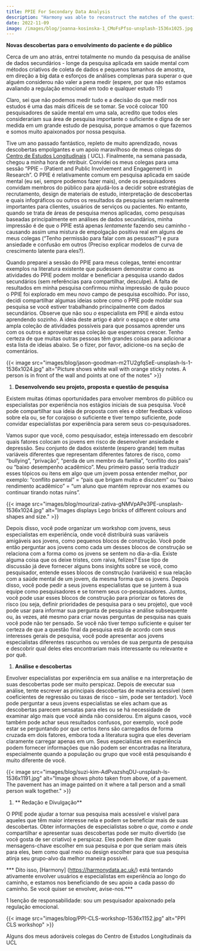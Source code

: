 ```yaml
---
title: PPIE For Secondary Data Analysis
description: "Harmony was able to reconstruct the matches of the questionnaire harmonisation tool developed by McElroy et al in 2020 with the following AUC scores: chil..."
date: 2022-11-09
image: /images/blog/joanna-kosinska-1_CMoFsPfso-unsplash-1536x1025.jpg
---
```


**Novas descobertas** **para o envolvimento do paciente e do público**

Cerca de um ano atrás, entrei totalmente no mundo da pesquisa de análise de dados secundários - longe da pesquisa aplicada em saúde mental com métodos criativos de coleta de dados e pequenos tamanhos de amostra, em direção a big data e esforços de análises complexas para superar o que alguém considerou não valer a pena medir (espere, por que não estamos avaliando a regulação emocional em todo e qualquer estudo 1?) 

Claro, sei que não podemos medir tudo e a decisão do que medir nos estudos é uma das mais difíceis de se tomar. Se você colocar 100 pesquisadores de saúde mental em uma sala, acredito que todos eles considerariam sua área de pesquisa importante o suficiente e digna de ser medida em um grande estudo de pesquisa, porque amamos o que fazemos e somos muito apaixonados por nossa pesquisa. 

Tive um ano passado fantástico, repleto de muito aprendizado, novas descobertas empolgantes e um apoio maravilhoso de meus colegas do [Centro de Estudos Longitudinais](https://cls.ucl.ac.uk/about/) ( UCL). Finalmente, na semana passada, chegou a minha hora de retribuir. Convidei os meus colegas para uma sessão “PPIE – (Patient and Public Involvement and Engagement) in Research”. O PPIE é relativamente comum em pesquisa aplicada em saúde mental (eu sei, sempre podemos fazer mais), onde os pesquisadores convidam membros do público para ajudá-los a decidir sobre estratégias de recrutamento, design de materiais de estudo, interpretação de descobertas e quais infográficos ou outros os resultados da pesquisa seriam realmente importantes para clientes, usuários de serviços ou pacientes. No entanto, quando se trata de áreas de pesquisa menos aplicadas, como pesquisas baseadas principalmente em análises de dados secundários, minha impressão é de que o PPIE está apenas *lentamente* fazendo seu caminho - causando assim uma mistura de empolgação positiva real em alguns de meus colegas (“Tenho permissão para falar com as pessoas?”) e pura ansiedade e confusão em outros (Preciso explicar modelos de curva de crescimento latente para eles?).

Quando preparei a sessão do PPIE para meus colegas, tentei encontrar exemplos na literatura existente que pudessem demonstrar como as atividades do PPIE podem moldar e beneficiar a pesquisa usando dados secundários (sem referências para compartilhar, desculpe). A falta de resultados em minha pesquisa confirmou minha impressão de quão pouco o PPIE foi explorado em meu novo campo de pesquisa escolhido. Por isso, decidi compartilhar algumas ideias sobre como o PPIE pode moldar sua pesquisa se você estiver trabalhando principalmente com dados secundários. Observe que não sou *o* especialista em PPIE e ainda estou aprendendo sozinho. A ideia deste artigo é abrir o espaço e obter uma ampla coleção de atividades possíveis para que possamos aprender uns com os outros e aproveitar essa coleção que esperamos crescer. Tenho certeza de que muitas outras pessoas têm grandes coisas para adicionar a esta lista de ideias abaixo. Se o fizer, por favor, adicione-os na seção de comentários.

{{< image src="images/blog/jason-goodman-m2TU2gfqSeE-unsplash-ls-1-1536x1024.jpg" alt="Picture shows white wall with orange sticky notes. A person is in front of the wall and points at one of the notes" >}}


1. **Desenvolvendo seu projeto, proposta e questão de pesquisa**

Existem muitas ótimas oportunidades para envolver membros do público ou especialistas por experiência nos estágios iniciais de sua pesquisa. Você pode compartilhar sua ideia de proposta com eles e obter feedback valioso sobre ela ou, se for corajoso o suficiente e tiver tempo suficiente, pode convidar especialistas por experiência para serem seus co-pesquisadores. 

Vamos supor que você, como pesquisador, esteja interessado em descobrir quais fatores colocam os jovens em risco de desenvolver ansiedade e depressão. Seu conjunto de dados existente (espero grande) tem muitas variáveis diferentes que representam diferentes fatores de risco, como “bullying”, “privação”, “perda de um membro da família”, “conflito dos pais” ou “baixo desempenho acadêmico”. Meu primeiro passo seria traduzir esses tópicos ou itens em algo que um jovem possa entender melhor, por exemplo: “conflito parental” = “pais que brigam muito e discutem” ou “baixo rendimento acadêmico” = “um aluno que mantém reprovar nos exames ou continuar tirando notas ruins”. 

{{< image src="images/blog/mourizal-zativa-gNMVpAPe3PE-unsplash-1536x1024.jpg" alt="Images displays Lego bricks of different colours and shapes and size." >}}


Depois disso, você pode organizar um workshop com jovens, seus especialistas em experiência, onde você distribuirá suas variáveis amigáveis aos jovens, como pequenos blocos de construção. Você pode então perguntar aos jovens como cada um desses blocos de construção se relaciona com a forma como os jovens se sentem no dia-a-dia. Existe alguma coisa que os deixe tristes, com raiva, felizes? Esse tipo de discussão já deve fornecer alguns bons insights sobre se você, como pesquisador, entende esses blocos de construção (variáveis) e sua relação com a saúde mental de um jovem, da mesma forma que os jovens. Depois disso, você pode pedir a seus jovens especialistas que se juntem à sua equipe como pesquisadores e se tornem seus co-pesquisadores. Juntos, você pode usar esses blocos de construção para priorizar os fatores de risco (ou seja, definir prioridades de pesquisa para o seu projeto), que você pode usar para informar sua pergunta de pesquisa e análise subsequente ou, às vezes, até mesmo para criar novas perguntas de pesquisa nas quais você pode não ter pensado. Se você não tiver tempo suficiente e quiser ter certeza de que a questão final da pesquisa está de acordo com seus interesses gerais de pesquisa, você pode apresentar aos jovens especialistas diferentes rascunhos ou versões de sua pergunta de pesquisa e descobrir qual deles eles encontrariam mais interessante ou relevante e por quê. 

1. **Análise e descobertas**

Envolver especialistas por experiência em sua análise e na interpretação de suas descobertas pode ser muito perspicaz. Depois de executar sua análise, tente escrever as principais descobertas de maneira acessível (sem coeficientes de regressão ou taxas de risco – sim, pode ser tentador). Você pode perguntar a seus jovens especialistas se eles acham que as descobertas parecem sensatas para eles ou se há necessidade de examinar algo mais que você ainda não considerou. Em alguns casos, você também pode achar seus resultados confusos, por exemplo, você pode estar se perguntando por que certos itens são carregados de forma cruzada em dois fatores, embora toda a literatura sugira que eles deveriam claramente carregar apenas em um. Seus especialistas em experiência podem fornecer informações que não podem ser encontradas na literatura, especialmente quando a população ou grupo que você está pesquisando é muito diferente de você. 

{{< image src="images/blog/suzi-kim-AdPvazshqDU-unsplash-ls-1536x1191.jpg" alt="Image shows photo taken from above, of a pavement. The pavement has an image painted on it where a tall person and a small person walk together." >}}


1. ** Redação e Divulgação**

O PPIE pode ajudar a tornar sua pesquisa mais acessível e visível para aqueles que têm maior interesse nela e podem se beneficiar mais de suas descobertas. Obter informações de especialistas sobre *o que, como e onde* compartilhar e apresentar suas descobertas pode ser muito divertido (se você gosta de ser criativo) e perspicaz. Eles podem lhe dizer quais mensagens-chave escolher em sua pesquisa e por que seriam mais úteis para eles, bem como qual meio ou design escolher para que sua pesquisa atinja seu grupo-alvo da melhor maneira possível. 

*** Dito isso, [Harmony] (https://harmonydata.ac.uk/) está tentando ativamente envolver usuários e especialistas em experiência ao longo do caminho, e estamos nos beneficiando de seu apoio a cada passo do caminho. Se você quiser se envolver, avise-nos.*** 

1 Isenção de responsabilidade: sou um pesquisador apaixonado pela regulação emocional.

{{< image src="images/blog/PPI-CLS-workshop-1536x1152.jpg" alt="PPI CLS workshop" >}}

Alguns dos meus adoráveis colegas do Centro de Estudos Longitudinais da UCL
